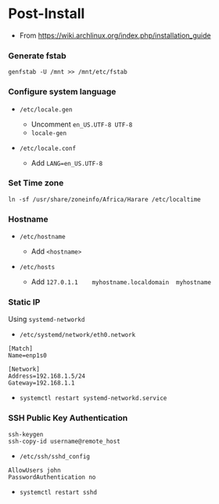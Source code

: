 # Post-Install
 - From https://wiki.archlinux.org/index.php/installation_guide

### Generate fstab
`genfstab -U /mnt >> /mnt/etc/fstab`

### Configure system language
- `/etc/locale.gen`
	- Uncomment `en_US.UTF-8 UTF-8`
	- `locale-gen`


- `/etc/locale.conf`
	- Add `LANG=en_US.UTF-8`

### Set Time zone
`ln -sf /usr/share/zoneinfo/Africa/Harare /etc/localtime`

### Hostname
- `/etc/hostname`
	- Add `<hostname>`


- `/etc/hosts`
    - Add `127.0.1.1	myhostname.localdomain	myhostname`

### Static IP
Using `systemd-networkd`

- `/etc/systemd/network/eth0.network`

```
[Match]
Name=enp1s0

[Network]
Address=192.168.1.5/24
Gateway=192.168.1.1
```

- `systemctl restart systemd-networkd.service`

### SSH Public Key Authentication
```
ssh-keygen
ssh-copy-id username@remote_host
```

- `/etc/ssh/sshd_config`

```
AllowUsers john
PasswordAuthentication no
```

- `systemctl restart sshd`
